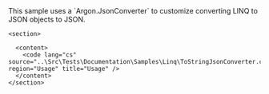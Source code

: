 <?xml version="1.0" encoding="utf-8"?>
<topic id="ToStringJsonConverter" revisionNumber="1">
  <developerConceptualDocument xmlns="http://ddue.schemas.microsoft.com/authoring/2003/5" xmlns:xlink="http://www.w3.org/1999/xlink">This sample uses a `Argon.JsonConverter`
      to customize converting LINQ to JSON objects to JSON.

    <section>

      <content>
        <code lang="cs" source="..\Src\Tests\Documentation\Samples\Linq\ToStringJsonConverter.cs" region="Usage" title="Usage" />
      </content>
    </section>